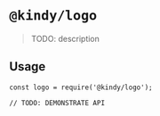 # `@kindy/logo`

> TODO: description

## Usage

```
const logo = require('@kindy/logo');

// TODO: DEMONSTRATE API
```
